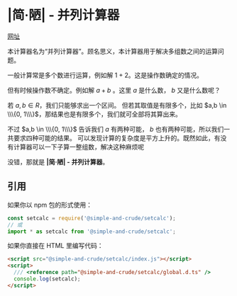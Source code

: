 # |简·陋| - 并列计算器

[网址](https://simple-and-crude.github.io/setcalc/)

本计算器名为“并列计算器”。顾名思义，本计算器用于解决多组数之间的运算问题。

一般计算常是多个数进行运算，例如解 $1 + 2$。这是操作数确定的情况。

但有时候操作数不确定。例如解 $a + b$ 。这里 $a$ 是什么数， $b$ 又是什么数呢？

若 $a,b\in R$，我们只能够求出一个区间。
但若其取值是有限多个，比如 $a,b \in \\\{0, 1\\\}$，那结果也是有限多个，我们就可全部将其算出来。

不过 $a,b \in \\\{0, 1\\\}$ 告诉我们 $a$ 有两种可能， $b$ 也有两种可能，所以我们一共要求四种可能的结果。
可以发现计算的复杂度是平方上升的。既然如此，有没有计算器可以一下子算一整组数，解决这种麻烦呢

没错，那就是 **|简·陋| - 并列计算器**。

## 引用

如果你以 npm 包的形式使用：

```js
const setcalc = require('@simple-and-crude/setcalc');
// 或
import * as setcalc from '@simple-and-crude/setcalc';
```

如果你直接在 HTML 里编写代码：

```html
<script src="@simple-and-crude/setcalc/index.js"></script>
<script>
  /// <reference path="@simple-and-crude/setcalc/global.d.ts" />
  console.log(setcalc);
</script>
```
